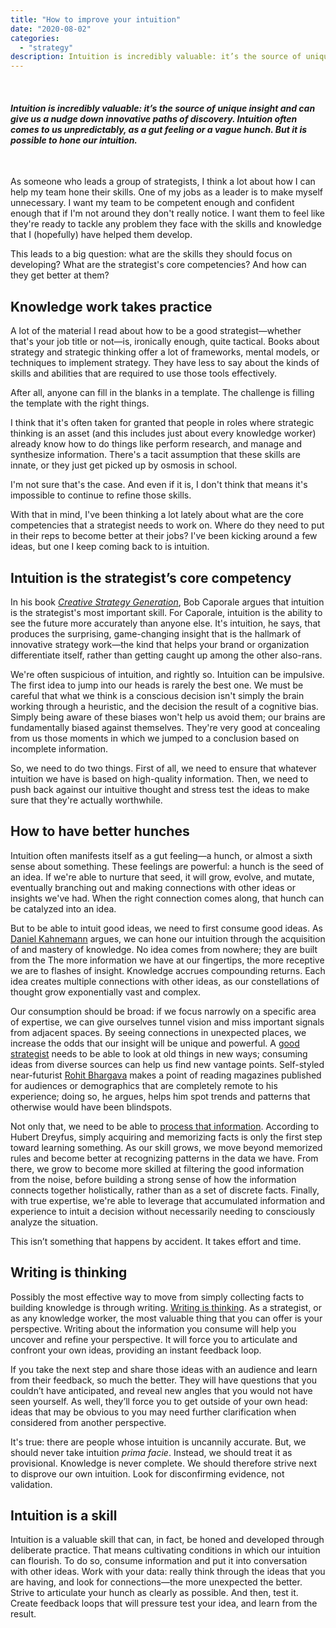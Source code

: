 ```yaml
---
title: "How to improve your intuition"
date: "2020-08-02"
categories:
  - "strategy"
description: Intuition is incredibly valuable: it’s the source of unique insight and can give us a nudge down innovative paths of discovery. Intuition often comes to us unpredictably, as a gut feeling or a vague hunch. But it is possible to hone our intuition.
---
```


 

#### _Intuition is incredibly valuable: it’s the source of unique insight and can give us a nudge down innovative paths of discovery. Intuition often comes to us unpredictably, as a gut feeling or a vague hunch. But it is possible to hone our intuition._

 

As someone who leads a group of strategists, I think a lot about how I can help my team hone their skills. One of my jobs as a leader is to make myself unnecessary. I want my team to be competent enough and confident enough that if I'm not around they don't really notice. I want them to feel like they're ready to tackle any problem they face with the skills and knowledge that I (hopefully) have helped them develop.

This leads to a big question: what are the skills they should focus on developing? What are the strategist's core competencies? And how can they get better at them?

## Knowledge work takes practice

A lot of the material I read about how to be a good strategist—whether that's your job title or not—is, ironically enough, quite tactical. Books about strategy and strategic thinking offer a lot of frameworks, mental models, or techniques to implement strategy. They have less to say about the kinds of skills and abilities that are required to use those tools effectively.

After all, anyone can fill in the blanks in a template. The challenge is filling the template with the right things.

I think that it's often taken for granted that people in roles where strategic thinking is an asset (and this includes just about every knowledge worker) already know how to do things like perform research, and manage and synthesize information. There's a tacit assumption that these skills are innate, or they just get picked up by osmosis in school.

I'm not sure that's the case. And even if it is, I don't think that means it's impossible to continue to refine those skills.

With that in mind, I've been thinking a lot lately about what are the core competencies that a strategist needs to work on. Where do they need to put in their reps to become better at their jobs? I've been kicking around a few ideas, but one I keep coming back to is intuition.

## Intuition is the strategist’s core competency

In his book [_Creative Strategy Generation_](https://amzn.to/33jl7FZ), Bob Caporale argues that intuition is the strategist's most important skill. For Caporale, intuition is the ability to see the future more accurately than anyone else. It's intuition, he says, that produces the surprising, game-changing insight that is the hallmark of innovative strategy work—the kind that helps your brand or organization differentiate itself, rather than getting caught up among the other also-rans.

We're often suspicious of intuition, and rightly so. Intuition can be impulsive. The first idea to jump into our heads is rarely the best one. We must be careful that what we think is a conscious decision isn't simply the brain working through a heuristic, and the decision the result of a cognitive bias. Simply being aware of these biases won't help us avoid them; our brains are fundamentally biased against themselves. They're very good at concealing from us those moments in which we jumped to a conclusion based on incomplete information.

So, we need to do two things. First of all, we need to ensure that whatever intuition we have is based on high-quality information. Then, we need to push back against our intuitive thought and stress test the ideas to make sure that they're actually worthwhile.

## How to have better hunches

Intuition often manifests itself as a gut feeling—a hunch, or almost a sixth sense about something. These feelings are powerful: a hunch is the seed of an idea. If we're able to nurture that seed, it will grow, evolve, and mutate, eventually branching out and making connections with other ideas or insights we've had. When the right connection comes along, that hunch can be catalyzed into an idea.

But to be able to intuit good ideas, we need to first consume good ideas. As [Daniel Kahnemann](https://amzn.to/2D2QzO4) argues, we can hone our intuition through the acquisition of and mastery of knowledge. No idea comes from nowhere; they are built from the The more information we have at our fingertips, the more receptive we are to flashes of insight. Knowledge accrues compounding returns. Each idea creates multiple connections with other ideas, as our constellations of thought grow exponentially vast and complex.

Our consumption should be broad: if we focus narrowly on a specific area of expertise, we can give ourselves tunnel vision and miss important signals from adjacent spaces. By seeing connections in unexpected places, we increase the odds that our insight will be unique and powerful. A [good strategist](http://www.themoderniststudio.com/2018/04/23/how-does-a-design-strategist-think/) needs to be able to look at old things in new ways; consuming ideas from diverse sources can help us find new vantage points. Self-styled near-futurist [Rohit Bhargava](https://amzn.to/31cr04R) makes a point of reading magazines published for audiences or demographics that are completely remote to his experience; doing so, he argues, helps him spot trends and patterns that otherwise would have been blindspots.

Not only that, we need to be able to [process that information](https://mobydiction.ca/blog/my-personal-knowledge-management-system). According to Hubert Dreyfus, simply acquiring and memorizing facts is only the first step toward learning something. As our skill grows, we move beyond memorized rules and become better at recognizing patterns in the data we have. From there, we grow to become more skilled at filtering the good information from the noise, before building a strong sense of how the information connects together holistically, rather than as a set of discrete facts. Finally, with true expertise, we're able to leverage that accumulated information and experience to intuit a decision without necessarily needing to consciously analyze the situation.

This isn’t something that happens by accident. It takes effort and time.

## Writing is thinking

Possibly the most effective way to move from simply collecting facts to building knowledge is through writing. [Writing is thinking](https://mobydiction.ca/blog/ahrens-how-to-take-smart-notes-summary). As a strategist, or as any knowledge worker, the most valuable thing that you can offer is your perspective. Writing about the information you consume will help you uncover and refine your perspective. It will force you to articulate and confront your own ideas, providing an instant feedback loop.

If you take the next step and share those ideas with an audience and learn from their feedback, so much the better. They will have questions that you couldn’t have anticipated, and reveal new angles that you would not have seen yourself. As well, they’ll force you to get outside of your own head: ideas that may be obvious to you may need further clarification when considered from another perspective.

It's true: there are people whose intuition is uncannily accurate. But, we should never take intuition _prima facie_. Instead, we should treat it as provisional. Knowledge is never complete. We should therefore strive next to disprove our own intuition. Look for disconfirming evidence, not validation.

## Intuition is a skill

Intuition is a valuable skill that can, in fact, be honed and developed through deliberate practice. That means cultivating conditions in which our intuition can flourish. To do so, consume information and put it into conversation with other ideas. Work with your data: really think through the ideas that you are having, and look for connections—the more unexpected the better. Strive to articulate your hunch as clearly as possible. And then, test it. Create feedback loops that will pressure test your idea, and learn from the result.
